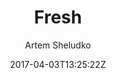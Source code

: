 ---
title: "Fresh"
github: https://github.com/artemsheludko/fresh
demo: http://artemsheludko.com/fresh/
author: Artem Sheludko
draft: true
ssg:
  - Jekyll
cms:
  - No Cms
date: 2017-04-03T13:25:22Z
github_branch: master
---